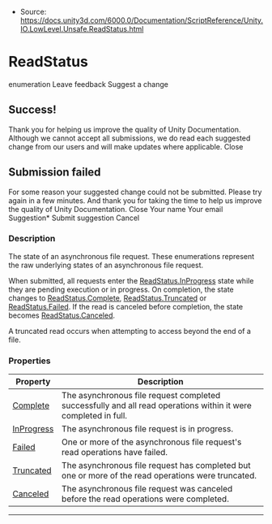 * Source: https://docs.unity3d.com/6000.0/Documentation/ScriptReference/Unity.IO.LowLevel.Unsafe.ReadStatus.html

# ReadStatus
enumeration
Leave feedback
Suggest a change
## Success!
Thank you for helping us improve the quality of Unity Documentation. Although we cannot accept all submissions, we do read each suggested change from our users and will make updates where applicable.
Close
## Submission failed
For some reason your suggested change could not be submitted. Please <a>try again</a> in a few minutes. And thank you for taking the time to help us improve the quality of Unity Documentation.
Close
Your name Your email Suggestion* Submit suggestion
Cancel
### Description
The state of an asynchronous file request.
These enumerations represent the raw underlying states of an asynchronous file request.  
  
When submitted, all requests enter the [ReadStatus.InProgress](https://docs.unity3d.com/6000.0/Documentation/ScriptReference/Unity.IO.LowLevel.Unsafe.ReadStatus.InProgress.html) state while they are pending execution or in progress. On completion, the state changes to [ReadStatus.Complete](https://docs.unity3d.com/6000.0/Documentation/ScriptReference/Unity.IO.LowLevel.Unsafe.ReadStatus.Complete.html), [ReadStatus.Truncated](https://docs.unity3d.com/6000.0/Documentation/ScriptReference/Unity.IO.LowLevel.Unsafe.ReadStatus.Truncated.html) or [ReadStatus.Failed](https://docs.unity3d.com/6000.0/Documentation/ScriptReference/Unity.IO.LowLevel.Unsafe.ReadStatus.Failed.html). If the read is canceled before completion, the state becomes [ReadStatus.Canceled](https://docs.unity3d.com/6000.0/Documentation/ScriptReference/Unity.IO.LowLevel.Unsafe.ReadStatus.Canceled.html).  
  
A truncated read occurs when attempting to access beyond the end of a file.
### Properties
Property | Description  
---|---  
[Complete](https://docs.unity3d.com/6000.0/Documentation/ScriptReference/Unity.IO.LowLevel.Unsafe.ReadStatus.Complete.html) | The asynchronous file request completed successfully and all read operations within it were completed in full.  
[InProgress](https://docs.unity3d.com/6000.0/Documentation/ScriptReference/Unity.IO.LowLevel.Unsafe.ReadStatus.InProgress.html) | The asynchronous file request is in progress.  
[Failed](https://docs.unity3d.com/6000.0/Documentation/ScriptReference/Unity.IO.LowLevel.Unsafe.ReadStatus.Failed.html) | One or more of the asynchronous file request's read operations have failed.  
[Truncated](https://docs.unity3d.com/6000.0/Documentation/ScriptReference/Unity.IO.LowLevel.Unsafe.ReadStatus.Truncated.html) | The asynchronous file request has completed but one or more of the read operations were truncated.  
[Canceled](https://docs.unity3d.com/6000.0/Documentation/ScriptReference/Unity.IO.LowLevel.Unsafe.ReadStatus.Canceled.html) | The asynchronous file request was canceled before the read operations were completed.  
* * *
